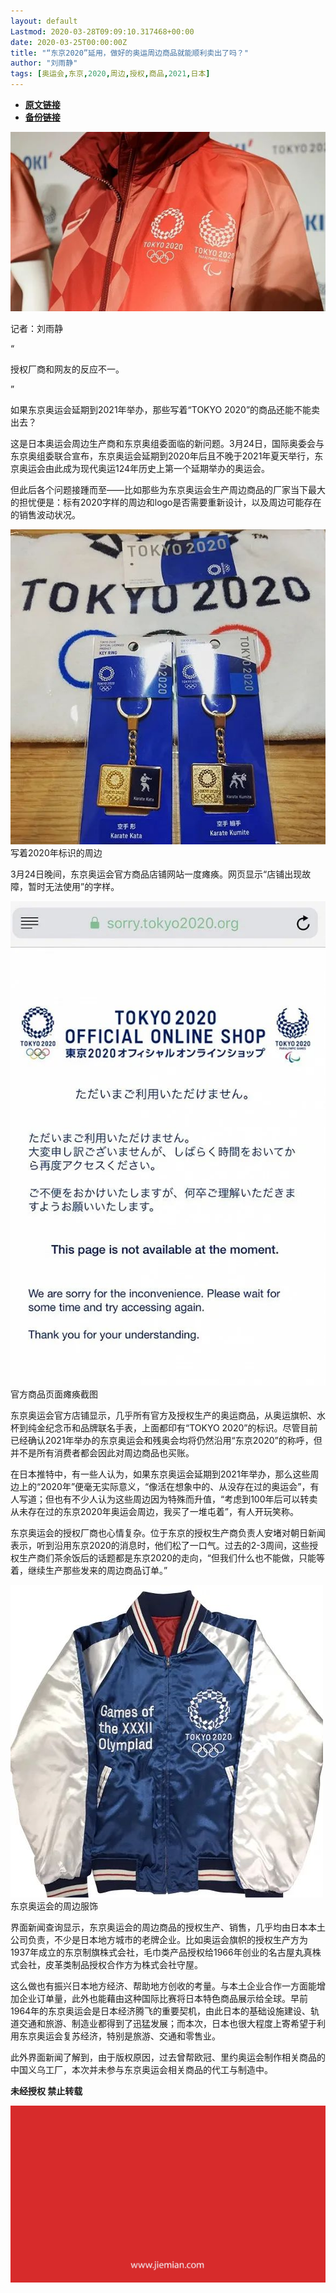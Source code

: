 ```yaml
---
layout: default
Lastmod: 2020-03-28T09:09:10.317468+00:00
date: 2020-03-25T00:00:00Z
title: "“东京2020”延用，做好的奥运周边商品就能顺利卖出了吗？"
author: "刘雨静"
tags: [奥运会,东京,2020,周边,授权,商品,2021,日本]
---
```


* [**原文链接**](https://mp.weixin.qq.com/s/VTIyIUl92sTn2yJD8QqNrQ)
* [**备份链接**](http://archive.today/PxcAQ)


![](/images/post/337178a666ce7fb45278aa841c3ddcb5.jpg)

记者：刘雨静

“

  

授权厂商和网友的反应不一。

  

”

如果东京奥运会延期到2021年举办，那些写着“TOKYO 2020”的商品还能不能卖出去？  

这是日本奥运会周边生产商和东京奥组委面临的新问题。3月24日，国际奥委会与东京奥组委联合宣布，东京奥运会延期到2020年后且不晚于2021年夏天举行，东京奥运会由此成为现代奥运124年历史上第一个延期举办的奥运会。

但此后各个问题接踵而至——比如那些为东京奥运会生产周边商品的厂家当下最大的担忧便是：标有2020字样的周边和logo是否需要重新设计，以及周边可能存在的销售波动状况。

![](/images/post/dc3968afb92903481e7e56877ebd47e2.jpg)写着2020年标识的周边

3月24日晚间，东京奥运会官方商品店铺网站一度瘫痪。网页显示“店铺出现故障，暂时无法使用”的字样。

![](/images/post/922f0e8b24476a116781fff330812b43.jpg)官方商品页面瘫痪截图

东京奥运会官方店铺显示，几乎所有官方及授权生产的奥运商品，从奥运旗帜、水杯到纯金纪念币和品牌联名手表，上面都印有“TOKYO 2020”的标识。尽管目前已经确认2021年举办的东京奥运会和残奥会均将仍然沿用“东京2020”的称呼，但并不是所有消费者都会因此对周边商品也买账。

在日本推特中，有一些人认为，如果东京奥运会延期到2021年举办，那么这些周边上的“2020年”便毫无实际意义，“像活在想象中的、从没存在过的奥运会”，有人写道；但也有不少人认为这些周边因为特殊而升值，“考虑到100年后可以转卖从未存在过的东京2020年奥运会周边，我买了一堆屯着”，有人开玩笑称。

东京奥运会的授权厂商也心情复杂。位于东京的授权生产商负责人安堵对朝日新闻表示，听到沿用东京2020的消息时，他们松了一口气。过去的2-3周间，这些授权生产商们茶余饭后的话题都是东京2020的走向，“但我们什么也不能做，只能等着，继续生产那些发来的周边商品订单。”

![](/images/post/56d8038b2c8e2f628957d27ac2a78a3e.jpg)东京奥运会的周边服饰

界面新闻查询显示，东京奥运会的周边商品的授权生产、销售，几乎均由日本本土公司负责，不少是日本地方城市的老牌企业。比如奥运会旗帜的授权生产方为1937年成立的东京制旗株式会社，毛巾类产品授权给1966年创业的名古屋丸真株式会社，皮革类制品授权合作方为株式会社守屋。

这么做也有振兴日本地方经济、帮助地方创收的考量。与本土企业合作一方面能增加企业订单量，此外也能藉由这种国际比赛将日本特色商品展示给全球。早前1964年的东京奥运会是日本经济腾飞的重要契机，由此日本的基础设施建设、轨道交通和旅游、制造业都得到了迅猛发展；而本次，日本也很大程度上寄希望于利用东京奥运会复苏经济，特别是旅游、交通和零售业。

此外界面新闻了解到，由于版权原因，过去曾帮欧冠、里约奥运会制作相关商品的中国义乌工厂，本次并未参与东京奥运会相关商品的代工与制造中。

  

**未经授权 禁止转载**

  

  

![](/images/post/3ef9527fd7edfb43b0c70486c7a956af.jpg)


